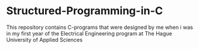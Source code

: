 # Structured-Programming-in-C
This repository contains C-programs that were designed by me when i was in my first year of the Electrical Engineering program at The Hague University of Applied Sciences
